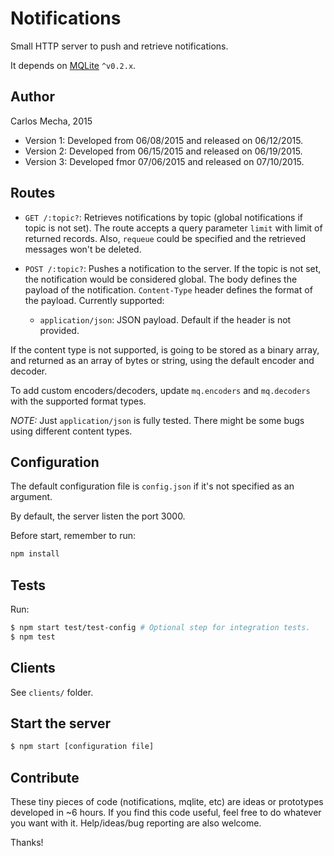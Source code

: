 # Notifications

Small HTTP server to push and retrieve notifications.

It depends on [MQLite](http://github.com/CarlosMecha/mqlite) `^v0.2.x`.

## Author

Carlos Mecha, 2015

- Version 1: Developed from 06/08/2015 and released on 06/12/2015.
- Version 2: Developed from 06/15/2015 and released on 06/19/2015.
- Version 3: Developed fmor 07/06/2015 and released on 07/10/2015.

## Routes

- `GET /:topic?`: Retrieves notifications by topic (global notifications if topic is not set). The route accepts a
query parameter `limit` with limit of returned records. Also, `requeue` could be specified and the retrieved messages won't
be deleted.

- `POST /:topic?`: Pushes a notification to the server. If the topic is not set, the notification would be considered global.
The body defines the payload of the notification. `Content-Type` header defines the format of the payload. Currently supported:

    - `application/json`: JSON payload. Default if the header is not provided.

If the content type is not supported, is going to be stored as a binary array, and returned as an array of bytes or string, using
the default encoder and decoder.

To add custom encoders/decoders, update `mq.encoders` and `mq.decoders` with the supported format types. 

*NOTE:* Just `application/json` is fully tested. There might be some bugs using different content types.

## Configuration
The default configuration file is `config.json` if it's not specified as an argument.

By default, the server listen the port 3000.

Before start, remember to run:

```bash
npm install
```

## Tests
Run:
```bash
$ npm start test/test-config # Optional step for integration tests.
$ npm test
```

## Clients
See `clients/` folder.

## Start the server

```bash
$ npm start [configuration file]
```

## Contribute

These tiny pieces of code (notifications, mqlite, etc) are ideas or prototypes developed in
~6 hours. If you find this code useful, feel free to do whatever you want with it. Help/ideas/bug
reporting are also welcome.

Thanks!


